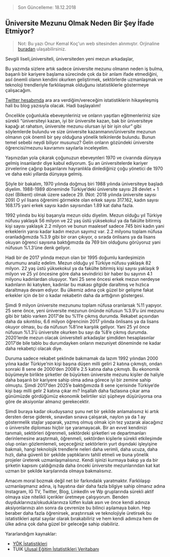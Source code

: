 > Son Güncelleme: 18.12.2018

## Üniversite Mezunu Olmak Neden Bir Şey İfade Etmiyor?

> Not: Bu yazı Onur Kemal Koç'un web sitesinden alınmıştır. Orjinaline [buradan](https://www.onurkemalkoc.com/universite-mezunu-olmak-neden-bir-sey-ifade-etmiyor/) ulaşabilirsiniz.

Sevgili liseli,üniversiteli, üniversiteden yeni mezun arkadaşlar,

Bu yazımda sizlere artık sadece üniversite mezunu olmanın neden iş bulma, başarılı bir kariyere başlama sürecinde çok da bir anlam ifade etmediğini, asıl önemli olanın kendini okurken geliştirmek, sektörlerde uzmanlaşmak ve teknoloji trendleriyle farklılaşmak olduğunu istatistiklerle göstermeye çalışacağım.

[Twitter hesabımda](https://twitter.com/onurkemalkoc) ara ara verdiğim/vereceğim istatistiklerin hikayeleşmiş hali bu blog yazısıyla olacak. Hadi başlayalım!

Öncelikle çoğunlukla ebeveynleriniz ve onların yaşıtları eğitmenleriniz size sürekli “üniversiteyi kazan, iyi bir üniversite kazan, bak bir üniversiteye kapağı at rahatsın, üniversite mezunu olursan iyi bir işin olur” gibi söylemlerde bulundu ve size üniversite kazanmanın/üniversite mezunun olmanın çok önemli bir şey olduğuna yönelik telkinlerde bulundu. Bunun temel sebebi neydi biliyor musunuz? Gelin onların gözündeki üniversite öğrencisi/mezunu kavramını sayılarla inceleyelim.

Yaşınızdan yola çıkarak çoğunuzun ebeveynleri 1970 ve civarında dünyaya gelmiş insanlardır diye kabul ediyorum. Şu an üniversitelerde kariyer zirvelerine çağırıp başarılarını hayranlıkla dinlediğiniz çoğu yönetici de 1970 ve daha eski yıllarda dünyaya gelmiş.

Şöyle bir bakalım, 1970 yılında doğmuş biri 1988 yılında üniversiteye başladı diyelim. 1988-1989 döneminde Türkiye’deki üniversite sayısı 28 devlet + 1 özel (Bilkent) olmak üzere sadece 29. (Not: 2018 yılında üniversite sayısı 209) O yıl lisans öğrenimi görmekte olan erkek sayısı 317.162, kadın sayısı 168.175 yani erkek sayısı kadın sayısından 1.89 kat daha fazla.

1992 yılında bu kişi başarıyla mezun oldu diyelim. Mezun olduğu yıl Türkiye nüfusu yaklaşık 56 milyon ve 22 yaş üstü yüksekokul ya da fakülte bitirmiş kişi sayısı yaklaşık 2.2 milyon ve bunun maalesef sadece 745 bini kadın yani erkeklerin yarısı kadar kadın mezun sayımız var. 2.2 milyonu toplam nüfusa oranladığımızda %3.9 gibi bir oran çıkıyor, o sırada önlisans ya da lisans okuyan öğrenci sayısına baktığımızda da 769 bin olduğunu görüyoruz yani nüfusun %1.3’üne denk geliyor.

Hadi bir de 2017 yılında mezun olan bir 1995 doğumlu kardeşimizin durumunu analiz edelim. Mezun olduğu yıl Türkiye nüfusu yaklaşık 82 milyon. 22 yaş üstü yüksekokul ya da fakülte bitirmiş kişi sayısı yaklaşık 9 milyon ve 25 yıl öncesine göre daha sevindirici bir haber bu sayının 4.1 milyonu kadınlardan oluşuyor. Yani 25 sene öncesi erkek mezun nerdeyse kadınların iki katıyken, kadınlar bu makası gitgide daraltmış ve hızlıca daraltmaya devam ediyor. Bu ülkemiz adına çok güzel bir gelişme fakat erkekler için de bir o kadar rekabetin daha da arttığının göstergesi.

Şimdi 9 milyon üniversite mezununu toplam nüfusa oranlarsak %11 yapıyor. 25 sene önce, yeni üniversite mezunun önünde nüfusun %3.9’u üni mezunu gibi bir tablo varken 2017’de bu %11’e çıkmış durumda. Rekabet açısından daha da sıkıntılısı, 6.6 milyon öğrencinin 2017 yılında önlisans ya da lisans okuyor olması, bu da nüfusun %8’ine karşılık geliyor. Yani 25 yıl önce nüfusun %1.3’ü üniversite okurken bu sayı da %8’e çıkmış durumda. 2020’lerde mezun olacak üniversiteli arkadaşlar şimdiden hesaplasınlar 2017’de bile tablo bu durumdayken onların mezuniyet döneminde ne kadar daha rekabetçi olacak diye.

Duruma sadece rekabet şeklinde bakmamak da lazım 1992 yılından 2000 yılına kadar Türkiye’nin kişi başına düşen milli geliri 2 katına çıkmıştı, ondan sonraki 8 sene de 2000’den 2008’e 2.5 katına daha çıkmıştı. Bu ekonomik büyümeyle birlikte şirketler de büyürken üniversite mezunu kişiler de haliyle daha başarılı bir kariyere sahip olma adına görece iyi bir zemine sahip olmuştu. Şimdi 2017’den 2025’e baktığımızda 8 sene içerisinde Türkiye’de kişi başı milli gelir 2 katına çıkar mı? İnşallah daha fazlasına çıkar ama günümüzde gördüğümüz ekonomik belirtiler sizi şüpheye düşürüyorsa ona göre de aksiyonlar almanız gerekecektir.

Şimdi buraya kadar okuduysanız şunu net bir şekilde anlamalısınız ki artık dersten derse giderek, sınavdan sınava çalışarak, naylon ya da 1 ay göstermelik stajlar yaparak, yazmış olmuş olmak için tez yazarak alacağınız o üniversite diploması hiçbir işe yaramayacak. Bir an evvel kendinizi tanımalı, sektörleri öğrenmeli, sektördeki şirketleri ve departmanları derinlemesine araştırmalı, öğrenmeli, sektörden kişilerle sürekli etkileşimde olup onları gözlemlemeli, seçeceğiniz sektörlerin yurt dışındaki işleyişine bakmalı, hangi teknolojik trendlerle neleri daha verimli, daha ucuza, daha hızlı, daha güvenli bir şekilde yaptıklarını tahlil etmeli ve buna yönelik projeler üreterek uzmanlaşmalısınız. Kendi işinizi kurmaya bakıp ya da bir şirketin kapısını çaldığınızda daha önceki üniversite mezunlarından kat kat uzman bir şekilde karşılarında olmaya bakmalısınız.

Amacım moral bozmak değil net bir farkındalık yaratmaktır. Farklılaşıp uzmanlaşmanız adına, iş hayatına dair daha fazla bilgiye sahip olmanız adına Instagram, IG TV, Twitter, Blog, LinkedIn ve Wp gruplarında sürekli aktif olmaya size nitelikli içerikler üretmeye çalışıyorum. Benden duyduklarınıza/okuduklarınıza lütfen kulak asın ve önce kendi adınıza aksiyonlarınızı alın sonra da çevrenize bu bilinci aşılamaya bakın. Hep beraber daha fazla öğrenirsek, araştırırsak ve teknolojiyle üretirsek bu istatistikleri aptal sayılar olarak bırakabiliriz ve hem kendi adımıza hem de ülke adına çok daha güzel bir geleceğe sahip olabiliriz.

Yararlandığım kaynaklar:

* [YÖK İstatistikleri](https://istatistik.yok.gov.tr)
* TUIK [Ulusal Eğitim İstatistikleri Veritabanı](https://biruni.tuik.gov.tr/medas/?kn=130&locale=tr)
